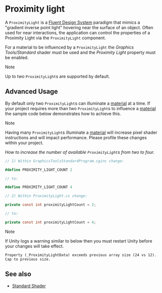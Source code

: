 # Proximity light

A `ProximityLight` is a [Fluent Design System](https://www.microsoft.com/design/fluent/) paradigm that mimics a "gradient inverse point light" hovering near the surface of an object. Often used for near interactions, the application can control the properties of a Proximity Light via the `ProximityLight` component.

For a material to be influenced by a `ProximityLight` the *Graphics Tools/Standard* shader must be used and the *Proximity Light* property must be enabled.

> [!NOTE]
> Up to two `ProximityLight`s are supported by default.

## Advanced Usage

By default only two `ProximityLight`s can illuminate a [material](https://docs.unity3d.com/ScriptReference/Material.html) at a time. If your project requires more than two `ProximityLight`s to influence a [material](https://docs.unity3d.com/ScriptReference/Material.html) the sample code below demonstrates how to achieve this.

> [!NOTE]
> Having many `ProximityLight`s illuminate a [material](https://docs.unity3d.com/ScriptReference/Material.html) will increase pixel shader instructions and will impact performance. Please profile these changes within your project.

*How to increase the number of available `ProximityLight`s from two to four.*

```C#
// 1) Within GraphicsToolsStandardProgram.cginc change:

#define PROXIMITY_LIGHT_COUNT 2

// to:

#define PROXIMITY_LIGHT_COUNT 4

// 2) Within ProximityLight.cs change:

private const int proximityLightCount = 2;

// to:

private const int proximityLightCount = 4;
```

> [!NOTE]
> If Unity logs a warning similar to below then you must restart Unity before your changes will take effect.
>
>`Property (_ProximityLightData) exceeds previous array size (24 vs 12). Cap to previous size.`

## See also

* [Standard Shader](StandardShader.md)
